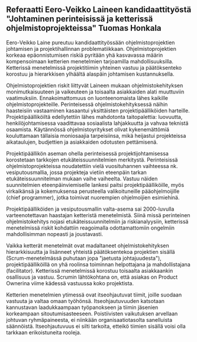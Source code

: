 Referaatti Eero-Veikko Laineen kandidaattityöstä 
"Johtaminen perinteisissä ja ketterissä ohjelmistoprojekteissa"
Tuomas Honkala
--------------------

Eero-Veikko Laine pureutuu kandidaattityössään ohjelmistoprojektien johtamisen ja projektihallinnan problematiikkaan. Ohjelmistoprojektien korkeaa epäonnistumisen riskiä pyritään yhä kasvavassa määrin kompensoimaan ketterien menetelmien tarjoamilla mahdollisuuksilla. Ketterissä menetelmissä projektitiimin yhteinen vastuu ja päätöksenteko korostuu ja hierarkkisen ylhäältä alaspäin johtamisen kustannuksella.

Ohjelmistoprojektien riskit liittyvät Laineen mukaan ohjelmistokehityksen monimutkaisuuteen ja vaikeuteen ja toisaalta asiakkaiden alati muuttuviin vaatimuksiin. Ennakoimattomuus on luonteenomaista lähes kaikille ohjelmistoprojekteille. Perinteisessä ohjelmistokehityksessä näihin haasteisiin vastaaminen kasaantui yksittäisten projektipäälliköiden harteille. Projektipäälliköiltä edellytettiin lähes mahdotonta taitopalettia: luovuutta, henkilöjohtamisessa vaadittavaa sosiaalista lahjakkuutta ja vahvaa teknistä osaamista. Käytännössä ohjelmistoyritykset olivat kykenemättömiä kouluttamaan tällaisia moniosaajia tarpeisiinsa, mikä heijastui projekteissa aikataulujen, budjettien ja asiakkaiden odotusten pettämisenä.

Projektipäällikön aseman ohella perinteisessä projektijohtamisessa korostetaan tarkkojen etukäteissuunnitelmien merkitystä. Perinteisissä ohjelmistoprojekteissa noudatettiin vielä vuosituhannen vaihteessa nk. vesiputousmallia, jossa projekteja vietiin eteenpäin tarkan etukäteissuunnitelman mukaan vaihe vaiheelta. Vastuu näiden suunnitelmien eteenpäinviemiselle lankesi paitsi projektipäälliköille, myös virkaikänsä ja kokemuksensa perusteella valikoituneille pääohjelmoijille (chief programmer), jotka toimivat nuorempien ohjelmoijien esimiehinä.

Projektipäälliköiden ja vesiputousmallin valta-asema sai 2000-luvulla varteenotettavan haastajan ketteristä menetelmistä. Siinä missä perinteinen ohjelmistokehitys nojasi etukäteissuunnitelmiin ja riskianalyysiin, ketterissä menetelmissä riskit kohdattiin reagoimalla odottamattomiin ongelmiin mahdollisimman nopeasti ja joustavasti.

Vaikka ketterät menetelmät ovat madaltaneet ohjelmistokehityksen hierarkkisuutta ja lisänneet yhteistä päätöksentekoa projektien sisällä (Scrum-menetelmässä puhutaan jopa "jaetusta johtajuudesta"), projektipäälliköillä on yhä roolinsa toiminnan helpottajana ja mahdollistajana (facilitator). Ketterissä menetelmissä korostuu toisaalta asiakkaankin osallisuus ja vastuu. Scrumin lähtökohtana on, että asiakas on Product Ownerina viime kädessä vastuussa koko projektista.

Ketterien menetelmien ytimessä ovat itseohjautuvat tiimit, joille suodaan vastuuta ja valtaa omaan työhönsä. Itseohjautuvuuden katsotaan kannustavan laadukkaampaan työpanokseen ja tiimin jäsenien korkeampaan sitoutumisasteeseen. Poistiivisten vaikutuksen arvellaan johtuvan ryhmäpaineesta, ei niinkään organisaatiotasolta sanelluista säännöistä. Itseohjautuvuus ei silti tarkoita, etteikö tiimien sisällä voisi olla tarkkaan erikoistuneita rooleja.
